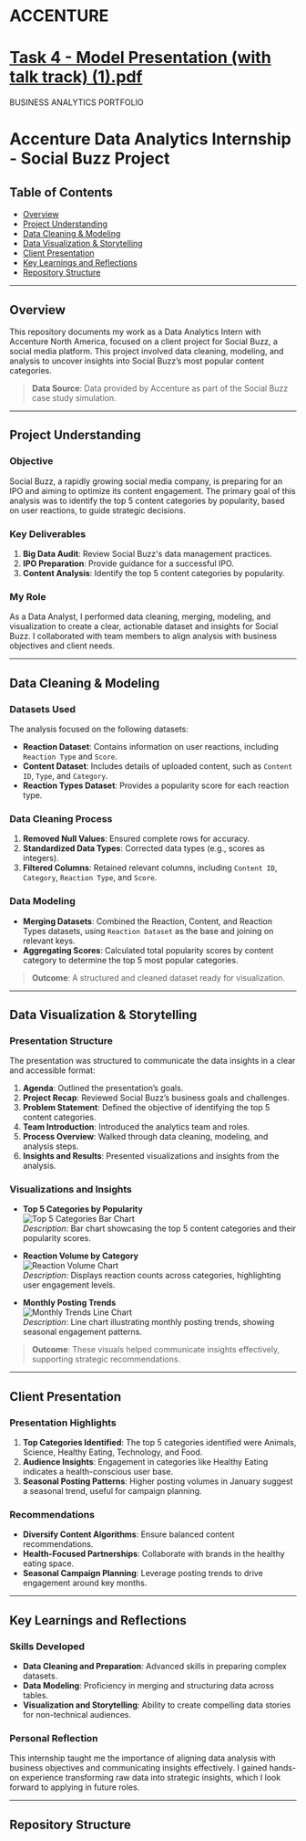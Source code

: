 # ACCENTURE
# [Task 4 - Model Presentation (with talk track) (1).pdf](https://github.com/user-attachments/files/17613009/Task.4.-.Model.Presentation.with.talk.track.1.pdf)
BUSINESS ANALYTICS PORTFOLIO
# **Accenture Data Analytics Internship - Social Buzz Project**

## **Table of Contents**
- [Overview](#overview)
- [Project Understanding](#project-understanding)
- [Data Cleaning & Modeling](#data-cleaning--modeling)
- [Data Visualization & Storytelling](#data-visualization--storytelling)
- [Client Presentation](#client-presentation)
- [Key Learnings and Reflections](#key-learnings-and-reflections)
- [Repository Structure](#repository-structure)

---

## **Overview**
This repository documents my work as a Data Analytics Intern with Accenture North America, focused on a client project for Social Buzz, a social media platform. This project involved data cleaning, modeling, and analysis to uncover insights into Social Buzz’s most popular content categories. 

> **Data Source**: Data provided by Accenture as part of the Social Buzz case study simulation.

---

## **Project Understanding**

### **Objective**
Social Buzz, a rapidly growing social media company, is preparing for an IPO and aiming to optimize its content engagement. The primary goal of this analysis was to identify the top 5 content categories by popularity, based on user reactions, to guide strategic decisions.

### **Key Deliverables**
1. **Big Data Audit**: Review Social Buzz's data management practices.
2. **IPO Preparation**: Provide guidance for a successful IPO.
3. **Content Analysis**: Identify the top 5 content categories by popularity.

### **My Role**
As a Data Analyst, I performed data cleaning, merging, modeling, and visualization to create a clear, actionable dataset and insights for Social Buzz. I collaborated with team members to align analysis with business objectives and client needs.

---

## **Data Cleaning & Modeling**

### **Datasets Used**
The analysis focused on the following datasets:
- **Reaction Dataset**: Contains information on user reactions, including `Reaction Type` and `Score`.
- **Content Dataset**: Includes details of uploaded content, such as `Content ID`, `Type`, and `Category`.
- **Reaction Types Dataset**: Provides a popularity score for each reaction type.

### **Data Cleaning Process**
1. **Removed Null Values**: Ensured complete rows for accuracy.
2. **Standardized Data Types**: Corrected data types (e.g., scores as integers).
3. **Filtered Columns**: Retained relevant columns, including `Content ID`, `Category`, `Reaction Type`, and `Score`.

### **Data Modeling**
- **Merging Datasets**: Combined the Reaction, Content, and Reaction Types datasets, using `Reaction Dataset` as the base and joining on relevant keys.
- **Aggregating Scores**: Calculated total popularity scores by content category to determine the top 5 most popular categories.

> **Outcome**: A structured and cleaned dataset ready for visualization.

---

## **Data Visualization & Storytelling**

### **Presentation Structure**
The presentation was structured to communicate the data insights in a clear and accessible format:
1. **Agenda**: Outlined the presentation’s goals.
2. **Project Recap**: Reviewed Social Buzz’s business goals and challenges.
3. **Problem Statement**: Defined the objective of identifying the top 5 content categories.
4. **Team Introduction**: Introduced the analytics team and roles.
5. **Process Overview**: Walked through data cleaning, modeling, and analysis steps.
6. **Insights and Results**: Presented visualizations and insights from the analysis.

### **Visualizations and Insights**

- **Top 5 Categories by Popularity**  
  ![Top 5 Categories Bar Chart](path/to/Top5_Categories_Bar_Chart.png)  
  *Description*: Bar chart showcasing the top 5 content categories and their popularity scores.

- **Reaction Volume by Category**  
  ![Reaction Volume Chart](path/to/Reaction_Volume_Chart.png)  
  *Description*: Displays reaction counts across categories, highlighting user engagement levels.

- **Monthly Posting Trends**  
  ![Monthly Trends Line Chart](path/to/Monthly_Trend_Line_Chart.png)  
  *Description*: Line chart illustrating monthly posting trends, showing seasonal engagement patterns.

> **Outcome**: These visuals helped communicate insights effectively, supporting strategic recommendations.

---

## **Client Presentation**

### **Presentation Highlights**
1. **Top Categories Identified**: The top 5 categories identified were Animals, Science, Healthy Eating, Technology, and Food.
2. **Audience Insights**: Engagement in categories like Healthy Eating indicates a health-conscious user base.
3. **Seasonal Posting Patterns**: Higher posting volumes in January suggest a seasonal trend, useful for campaign planning.

### **Recommendations**
- **Diversify Content Algorithms**: Ensure balanced content recommendations.
- **Health-Focused Partnerships**: Collaborate with brands in the healthy eating space.
- **Seasonal Campaign Planning**: Leverage posting trends to drive engagement around key months.

---

## **Key Learnings and Reflections**

### **Skills Developed**
- **Data Cleaning and Preparation**: Advanced skills in preparing complex datasets.
- **Data Modeling**: Proficiency in merging and structuring data across tables.
- **Visualization and Storytelling**: Ability to create compelling data stories for non-technical audiences.

### **Personal Reflection**
This internship taught me the importance of aligning data analysis with business objectives and communicating insights effectively. I gained hands-on experience transforming raw data into strategic insights, which I look forward to applying in future roles.

---

## **Repository Structure**
